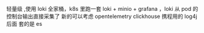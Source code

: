 轻量级 ,使用 loki 全家桶，k8s 里跑一套 loki + minio + grafana ，loki 从 pod 的控制台输出直接采集了
新的可以考虑 opentelemetry
clickhouse
携程用的 log4j 后面 套的是 es